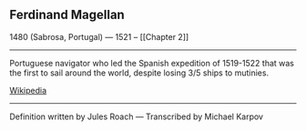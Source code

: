 ## Ferdinand Magellan
1480 (Sabrosa, Portugal) — 1521 – [[Chapter 2]]

---
Portuguese navigator who led the Spanish expedition of 1519-1522 that was the first to sail around the world, despite losing 3/5 ships to mutinies.

[Wikipedia](https://en.wikipedia.org/wiki/Ferdinand_Magellan)

---

Definition written by Jules Roach — Transcribed by Michael Karpov